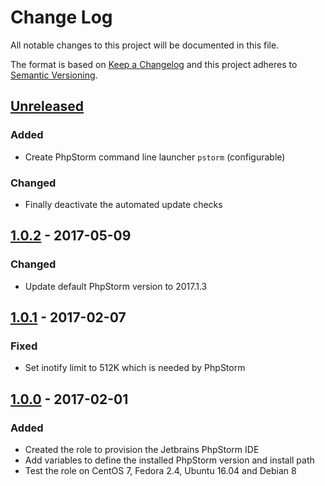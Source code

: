 # Change Log
All notable changes to this project will be documented in this file.

The format is based on [Keep a Changelog](http://keepachangelog.com/) 
and this project adheres to [Semantic Versioning](http://semver.org/).

## [Unreleased]
### Added
- Create PhpStorm command line launcher `pstorm` (configurable)

### Changed
- Finally deactivate the automated update checks

## [1.0.2] - 2017-05-09
### Changed
- Update default PhpStorm version to 2017.1.3

## [1.0.1] - 2017-02-07
### Fixed
- Set inotify limit to 512K which is needed by PhpStorm

## [1.0.0] - 2017-02-01
### Added
- Created the role to provision the Jetbrains PhpStorm IDE
- Add variables to define the installed PhpStorm version and install path
- Test the role on CentOS 7, Fedora 2.4, Ubuntu 16.04 and Debian 8

[Unreleased]: https://github.com/pixelart/ansible-role-phpstorm/compare/1.0.2...HEAD
[1.0.2]: https://github.com/pixelart/ansible-role-phpstorm/compare/1.0.1...1.0.2
[1.0.1]: https://github.com/pixelart/ansible-role-phpstorm/compare/1.0.0...1.0.1
[1.0.0]: https://github.com/pixelart/ansible-role-phpstorm/compare/d4b3ad1...1.0.0
